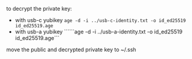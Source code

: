 to decrypt the private key:
- with usb-c yubikey
    ```age -d -i ../usb-c-identity.txt -o id_ed25519 id_ed25519.age```
- with usb-a yubikey
    ``````age -d -i ../usb-a-identity.txt -o id_ed25519 id_ed25519.age```

move the public and decrypted private key to ~/.ssh